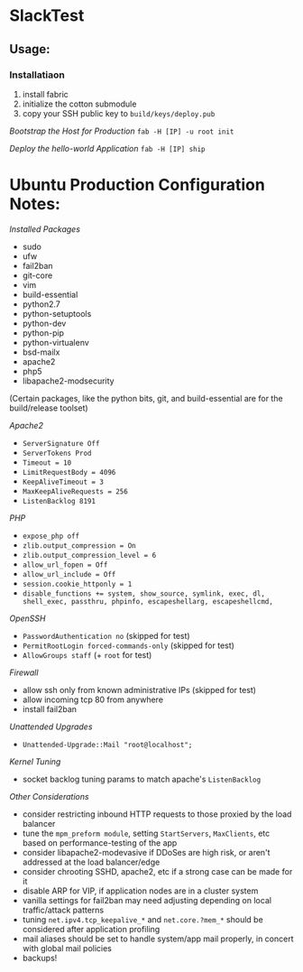 # SlackTest

## Usage:

### Installatiaon
1. install fabric
2. initialize the cotton submodule
3. copy your SSH public key to `build/keys/deploy.pub`

*Bootstrap the Host for Production*
```fab -H [IP] -u root init```

*Deploy the hello-world Application*
```fab -H [IP] ship```


# Ubuntu Production Configuration Notes:

*Installed Packages*
- sudo
- ufw
- fail2ban
- git-core
- vim
- build-essential
- python2.7
- python-setuptools
- python-dev
- python-pip
- python-virtualenv
- bsd-mailx
- apache2
- php5
- libapache2-modsecurity

(Certain packages, like the python bits, git, and build-essential are for the build/release toolset)


*Apache2*
- `ServerSignature Off`
- `ServerTokens Prod`
- `Timeout = 10`
- `LimitRequestBody = 4096`
- `KeepAliveTimeout = 3`
- `MaxKeepAliveRequests = 256`
- `ListenBacklog 8191`

*PHP*
- `expose_php off`
- `zlib.output_compression = On`
- `zlib.output_compression_level = 6`
- `allow_url_fopen = Off`
- `allow_url_include = Off`
- `session.cookie_httponly = 1`
- `disable_functions += system, show_source, symlink, exec, dl, shell_exec, passthru, phpinfo, escapeshellarg, escapeshellcmd,`

*OpenSSH*
- `PasswordAuthentication no`  (skipped for test)
- `PermitRootLogin forced-commands-only` (skipped for test)
- `AllowGroups staff` (+ `root` for test)

*Firewall*
- allow ssh only from known administrative IPs (skipped for test)
- allow incoming tcp 80 from anywhere
- install fail2ban


*Unattended Upgrades*
- `Unattended-Upgrade::Mail "root@localhost";`

*Kernel Tuning*
- socket backlog tuning params to match apache's `ListenBacklog`

*Other Considerations*
- consider restricting inbound HTTP requests to those proxied by the load balancer
- tune the `mpm_preform module`, setting `StartServers`, `MaxClients`, etc based on performance-testing of the app
- consider libapache2-modevasive if DDoSes are high risk, or aren't addressed at the load balancer/edge
- consider chrooting SSHD, apache2, etc if a strong case can be made for it
- disable ARP for VIP, if application nodes are in a cluster system
- vanilla settings for fail2ban may need adjusting depending on local traffic/attack patterns
- tuning `net.ipv4.tcp_keepalive_*` and `net.core.?mem_*` should be considered after application profiling
- mail aliases should be set to handle system/app mail properly, in concert with global mail policies
- backups!
